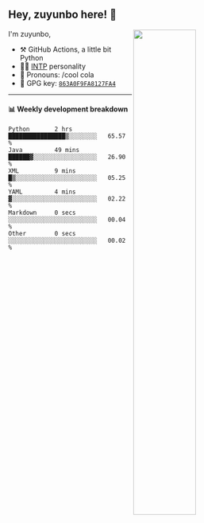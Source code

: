 

## Hey, zuyunbo here! :wave: 
[<img align="right" width="50%" src="https://github-readme-stats.vercel.app/api?username=zuyunbo&theme=dark&show_icons=true">](https://metrics.lecoq.io/ouuan?template=classic)

I'm zuyunbo,

-   :hammer_and_pick: GitHub Actions, a little bit Python
-   :man_scientist: [INTP](https://www.16personalities.com/profiles/3302586f07ca3) personality
-   :man: Pronouns: /cool cola
-   :key: GPG key: [`863A0F9FA8127FA4`](https://github.com/zuyunbo.gpg)

---

#### :bar_chart: Weekly development breakdown
<!--START_SECTION:waka-->

```text
Python       2 hrs           ████████████████▒░░░░░░░░   65.57 %
Java         49 mins         ██████▓░░░░░░░░░░░░░░░░░░   26.90 %
XML          9 mins          █▒░░░░░░░░░░░░░░░░░░░░░░░   05.25 %
YAML         4 mins          ▓░░░░░░░░░░░░░░░░░░░░░░░░   02.22 %
Markdown     0 secs          ░░░░░░░░░░░░░░░░░░░░░░░░░   00.04 %
Other        0 secs          ░░░░░░░░░░░░░░░░░░░░░░░░░   00.02 %
```

<!--END_SECTION:waka-->

